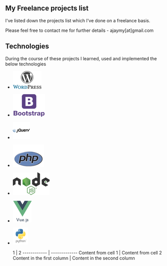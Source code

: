 ## My Freelance projects list
I've listed down the projects list which I've done on a freelance basis.

Please feel free to contact me for further details - ajaymy[at]gmail.com
## Technologies
During the course of these projects I learned, used and implemented the below technologies
* ![](images/wp-logo.png)
* ![](images/bootstrap-logo.png)
* ![](images/jquery-logo.png)
* ![](images/php-logo.png)
* ![](images/node-logo.png)
* ![](images/vue-logo.png)
* ![](images/python-logo.png)

     1       | 2
------------ | -------------
Content from cell 1 | Content from cell 2
Content in the first column | Content in the second column


